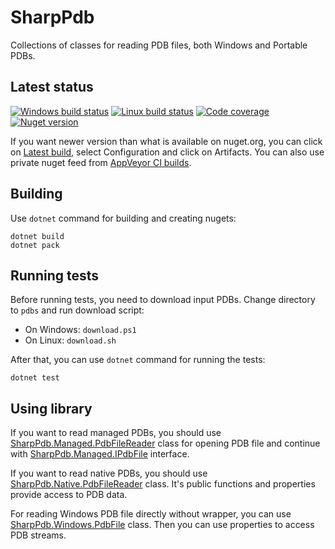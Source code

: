 # SharpPdb
Collections of classes for reading PDB files, both Windows and Portable PDBs.

## Latest status
[![Windows build status](https://ci.appveyor.com/api/projects/status/huvmqxu9tw4me9w1/branch/master?svg=true)](https://ci.appveyor.com/project/southpolenator/sharppdb/branch/master)
[![Linux build status](https://travis-ci.org/southpolenator/SharpPdb.svg?branch=master)](https://travis-ci.org/southpolenator/SharpPdb)
[![Code coverage](https://img.shields.io/codecov/c/github/southpolenator/SharpPdb.svg)](https://codecov.io/github/southpolenator/SharpPdb)
[![Nuget version](https://img.shields.io/nuget/v/sharppdb.svg?style=flat)](https://www.nuget.org/packages/sharppdb/)

If you want newer version than what is available on nuget.org, you can click on [Latest build](https://ci.appveyor.com/project/southpolenator/sharppdb/branch/master), select Configuration and click on Artifacts. You can also use private nuget feed from [AppVeyor CI builds](https://ci.appveyor.com/nuget/sharppdb-qkch7k8m0st4).

## Building
Use `dotnet` command for building and creating nugets:
```
dotnet build
dotnet pack
```

## Running tests
Before running tests, you need to download input PDBs. Change directory to `pdbs` and run download script:
- On Windows: `download.ps1`
- On Linux: `download.sh`

After that, you can use `dotnet` command for running the tests:
```
dotnet test
```

## Using library
If you want to read managed PDBs, you should use [SharpPdb.Managed.PdbFileReader](Source/SharpPdb/Managed/PdbFileReader.cs) class for opening PDB file and continue with [SharpPdb.Managed.IPdbFile](Source/SharpPdb/Managed/IPdbFile.cs) interface.

If you want to read native PDBs, you should use [SharpPdb.Native.PdbFileReader](Source/SharpPdb/Native/PdbFileReader.cs) class. It's public functions and properties provide access to PDB data.

For reading Windows PDB file directly without wrapper, you can use [SharpPdb.Windows.PdbFile](Source/Windows/PDBFile.cs) class. Then you can use properties to access PDB streams.
